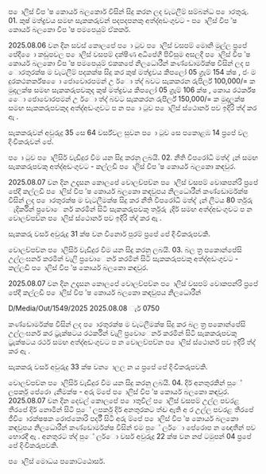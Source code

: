ප ොලිස් විප ්ෂ කොර්ය බලකොර් විසින් සිදු කරන ලද වැටලීම් සම්බන්ධ ප ොරතුරු. 01. කුෂ් මත්ද්‍රවය සමඟ සැකකරුවන් පදපදපනකු අත්ද්‍අඩංගුවට - ප ොලිස් විප ්ෂ කොර්ය බලකො විප ්ෂ පමපෙයුම් ඒකකර්.

2025.08.06 වන දින සවස් කොලපේ ප ො ටුව ප ොලිස් වසපම් මොනි මුල්ල ප්‍රපේ පේදී ෙො කඩුපවල ප ොලිස් වසපම් දක්ෂිණ අධිපේගී පිවිසුම අසලදී ප ොලිස් විප ්ෂ කොර්ය බලකො විප ්ෂ පමපෙයුම් එකකපේ නිලධොරීන් කණ්ඩොර්මක්ෂ විසින් ලද ප ොරතුරක්ෂ ම වැටලීම් පදකක්ෂ සිදු කර කුෂ් මත්ද්‍රවය කිපලෝ 05 ග්‍රෑම් 154 ක්ෂ , ජං ම දුරකථනර්ක්ෂ ෙො ජොවොරපමන් උ ර්ො ත්ද්‍ බවට සැකකරන රුපිර්ල් 100,000/= ක මුදලක්ෂ සමඟ සැකකරුපවකුද කුෂ් මත්ද්‍රවය කිපලෝ 05 ග්‍රෑම් 106 ක්ෂ , කොය රථර්ක්ෂ ෙො ජොවොරපමන් උ ර්ො ත්ද්‍ බවට සැකකරන රුපිර්ල් 150,000/= ක මුදලක්ෂ සමඟ සැකකරුපවකුද අත්ද්‍අඩංගුවට ප න ප ො ටුව ප ොලිස් ස්ථොනර් පව ඉදිරි ත්ද්‍ කර ඇ .

සැකකරුවන් අවුරුදු 35 සෙ 64 වර්ස්වල සුවන ප ො ටුව සෙ පකොළඹ 14 ප්‍රපේ වල දිංචිකරුවන් පේ.

ප ො ටුව ප ොලිසිර් වැඩිදුර විම යන සිදු කරනු ලබයි. 02. නීති විපරෝධි මත්ද්‍ ැන් සමඟ සැකකරුපවකු අත්ද්‍අඩංගුවට - කල්ලඩි ප ොලිස් විප ්ෂ කොර්ය බලකො කඳවුර.

2025.08.07 වන දින උදෑසන කොලපේ වොලච්පච්න ප ොලිස් වසපම් වොකපන්රි ප්‍රපේ පේදී කල්ලඩි ප ොලිස් විප ්ෂ කොර්ය බලකො කඳවුපය නිලධොරීන් කණ්ඩොර්මක්ෂ විසින් ලද ප ොරතුරක්ෂ ම වැටලීමක්ෂ සිදු කර නීති විපරෝධි මත්ද්‍ ැන් ලීටය 80 ර්තුරු ැදිර්කින් ප්‍රවොෙනර් කරමින් සිටි සැකකරුපවකු ර්තුරු ැදිර් සමඟ අත්ද්‍අඩංගුවට ප න වොලච්පච්න ප ොලිස් ස්ථොනර් පව ඉදිරි ත්ද්‍ කර ඇ .

සැකකරු වර්ස අවුරුදු 31 ක්ෂ වන විනොර් පුරම් ප්‍රපේ පේ දිංචිකරුපවකි.

වොලච්පච්න ප ොලිසිර් වැඩිදුර විම යන සිදු කරනු ලබයි. 03. බල ත්‍ර පකොන්පේසි උල්ලංඝනර් කරමින් වැලි ප්‍රවොෙනර් කරමින් සිටි සැකකරුපවකු අත්ද්‍අඩංගුවට - කල්ලඩි ප ොලිස් විප ්ෂ කොර්ය බලකො කඳවුර.

2025.08.07 වන දින උදෑසන කොලපේ වොලච්පච්න ප ොලිස් වසපම් වොකපන්රි ප්‍රපේ පේදී කල්ලඩි ප ොලිස් විප ්ෂ කොර්ය බලකො කඳවුපය නිලධොරීන්

D/Media/Out/1549/2025 2025.08.08 ැර් 0750

කණ්ඩොර්මක්ෂ විසින් ලද ප ොරතුරක්ෂ ම වැටලීමක්ෂ සිදු කර බල ත්‍ර පකොන්පේසි උල්ලංඝනර් කර ට්‍රැක්ෂටය රථර්කින් වැලි ප්‍රවොෙනර් කරමින් සිටි සැකකරුපවකු ට්‍රැක්ෂටය රථර් සමඟ අත්ද්‍අඩංගුවට ප න වොලච්පච්න ප ොලිස් ස්ථොනර් පව ඉදිරි ත්ද්‍ කර ඇ .

සැකකරු වර්ස අවුරුදු 33 ක්ෂ වන ොලල න ය ප්‍රපේ පේ දිංචිකරුපවකි.

වොලච්පච්න ප ොලිසිර් වැඩිදුර විම යන සිදු කරනු ලබයි. 04. දිර් අනතුරකින් පුේ ලපර්කු පේරො ැනීමක්ෂ - අරු ම්පේ ප ොලිස් විප ්ෂ කොර්ය බලකො කඳවුර. 2025.08.07 වන දින දෙවල් කොලපේ ප ොතුවිල් ප ොලිස් වසපම් උල්ල පවරළ තීරපේ දිර් නොමින් සිටි පුේ ලපර්කු දිර් අනතුරකට ත්ද්‍ව ඇති අ ර උල්ල පවරළ තීරපේ ජීවි ොරක්ෂෂක රොජකොරි පර්දී සිටි අරු ම්පේ ප ොලිස් විප ්ෂ කොර්ය බලකො කඳවුපය නිලධොරීන් කණ්ඩොර්මක්ෂ විසින් එම පුේ ලර්ො පේරොප න ඥොතීන් පව භොරදී ඇ . අනතුරට ත්ද්‍ පුේ ලර්ො වර්ස අවුරුදු 22 ක්ෂ වන නප් ටමුපන් 04 ප්‍රපේ පේ දිංචිකරුපවකි.

ප ොලිස් මොධය පකොට්ඨොසර්.